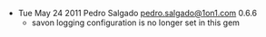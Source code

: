 * Tue May 24 2011 Pedro Salgado <pedro.salgado@1on1.com> 0.6.6
    - savon logging configuration is no longer set in this gem